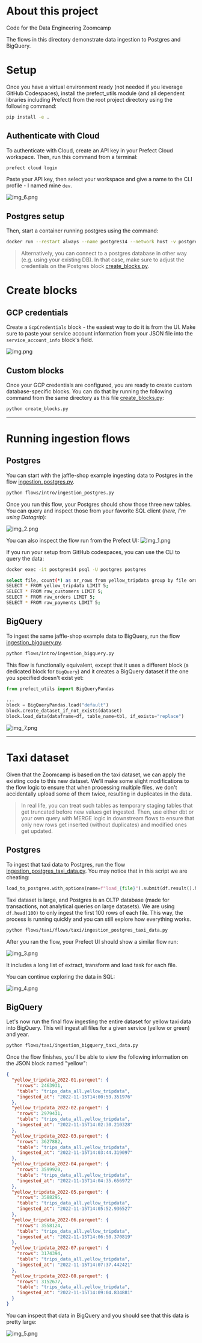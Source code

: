 # About this project

Code for the Data Engineering Zoomcamp

The flows in this directory demonstrate data ingestion to Postgres and BigQuery.

# Setup

Once you have a virtual environment ready (not needed if you leverage GitHub Codespaces), install the prefect_utils module (and all dependent libraries including Prefect) from the root project directory using the following command:

```bash
pip install -e .
```

## Authenticate with Cloud

To authenticate with Cloud, create an API key in your Prefect Cloud workspace. Then, run this command from a terminal:

```bash
prefect cloud login
```

Paste your API key, then select your workspace and give a name to the CLI profile - I named mine `dev`.

![img_6.png](images/img_6.png)


## Postgres setup
Then, start a container running postgres using the command:

```bash
docker run --restart always --name postgres14 --network host -v postgres_data:/var/lib/postgresql/data -p 5432:5432 -d -e POSTGRES_PASSWORD=postgres postgres:14
```

> Alternatively, you can connect to a postgres database in other way (e.g. using your existing DB). In that case, make sure to adjust the credentials on the Postgres block [create_blocks.py](create_blocks.py).


# Create blocks

## GCP credentials

Create a `GcpCredentials` block - the easiest way to do it is from the UI. Make sure to paste your service account information from your JSON file into the `service_account_info` block's field.

![img.png](images/img.png)

## Custom blocks

Once your GCP credentials are configured, you are ready to create custom database-specific blocks. You can do that by running the following command from the same directory as this file [create_blocks.py](create_blocks.py):

```bash
python create_blocks.py 
```

---

# Running ingestion flows

## Postgres

You can start with the jaffle-shop example ingesting data to Postgres in the flow [ingestion_postgres.py](flows/intro/ingestion_postgres.py).

```bash
python flows/intro/ingestion_postgres.py
```

Once you run this flow, your Postgres should show those three new tables. You can query and inspect those from your favorite SQL client (*here, I'm using Datagrip*):

![img_2.png](images/img_2.png)

You can also inspect the flow run from the Prefect UI:
![img_1.png](images/img_1.png)

If you run your setup from GitHub codespaces, you can use the CLI to query the data:
```bash
docker exec -it postgres14 psql -U postgres postgres 

select file, count(*) as nr_rows from yellow_tripdata group by file order by file;
SELECT * FROM yellow_tripdata LIMIT 5;
SELECT * FROM raw_customers LIMIT 5;
SELECT * FROM raw_orders LIMIT 5;
SELECT * FROM raw_payments LIMIT 5;
```


## BigQuery

To ingest the same jaffle-shop example data to BigQuery, run the flow [ingestion_bigquery.py](flows/intro/ingestion_bigquery.py). 

```bash
python flows/intro/ingestion_bigquery.py
```

This flow is functionally equivalent, except that it uses a different block (a dedicated block for `BigQuery`) and it creates a BigQuery dataset if the one you specified doesn't exist yet:

```python
from prefect_utils import BigQueryPandas

...
block = BigQueryPandas.load("default")
block.create_dataset_if_not_exists(dataset)
block.load_data(dataframe=df, table_name=tbl, if_exists="replace")
```

![img_7.png](images/img_7.png)

---
# Taxi dataset

Given that the Zoomcamp is based on the taxi dataset, we can apply the existing code to this new dataset. We'll make some slight modifications to the flow logic to ensure that when processing multiple files, we don't accidentally upload some of them twice, resulting in duplicates in the data.

> In real life, you can treat such tables as temporary staging tables that get truncated before new values get ingested. Then, use either dbt or your own query with MERGE logic in downstream flows to ensure that only new rows get inserted (without duplicates) and modified ones get updated.

## Postgres

To ingest that taxi data to Postgres, run the flow [ingestion_postgres_taxi_data.py](flows/taxi/ingestion_postgres_taxi_data.py). You may notice that in this script we are cheating:

```python
load_to_postgres.with_options(name=f"load_{file}").submit(df.result().head(100), table, if_exists)
```

Taxi dataset is large, and Postgres is an OLTP database (made for transactions, not analytical queries on large datasets). We are using `df.head(100)` to only ingest the first 100 rows of each file. This way, the process is running quickly and you can still explore how everything works.


```bash
python flows/taxi/flows/taxi/ingestion_postgres_taxi_data.py
```


After you ran the flow, your Prefect UI should show a similar flow run:

![img_3.png](images/img_3.png)

It includes a long list of extract, transform and load task for each file.

You can continue exploring the data in SQL:

![img_4.png](images/img_4.png)

## BigQuery

Let's now run the final flow ingesting the entire dataset for yellow taxi data into BigQuery. This will ingest all files for a given service (yellow or green) and year.

```bash
python flows/taxi/ingestion_bigquery_taxi_data.py
```


Once the flow finishes, you'll be able to view the following information on the JSON block named "yellow":

```json
{
  "yellow_tripdata_2022-01.parquet": {
    "nrows": 2463931,
    "table": "trips_data_all.yellow_tripdata",
    "ingested_at": "2022-11-15T14:00:59.351976"
  },
  "yellow_tripdata_2022-02.parquet": {
    "nrows": 2979431,
    "table": "trips_data_all.yellow_tripdata",
    "ingested_at": "2022-11-15T14:02:30.210328"
  },
  "yellow_tripdata_2022-03.parquet": {
    "nrows": 3627882,
    "table": "trips_data_all.yellow_tripdata",
    "ingested_at": "2022-11-15T14:03:44.319097"
  },
  "yellow_tripdata_2022-04.parquet": {
    "nrows": 3599920,
    "table": "trips_data_all.yellow_tripdata",
    "ingested_at": "2022-11-15T14:04:35.656972"
  },
  "yellow_tripdata_2022-05.parquet": {
    "nrows": 3588295,
    "table": "trips_data_all.yellow_tripdata",
    "ingested_at": "2022-11-15T14:05:52.936527"
  },
  "yellow_tripdata_2022-06.parquet": {
    "nrows": 3558124,
    "table": "trips_data_all.yellow_tripdata",
    "ingested_at": "2022-11-15T14:06:50.370819"
  },
  "yellow_tripdata_2022-07.parquet": {
    "nrows": 3174394,
    "table": "trips_data_all.yellow_tripdata",
    "ingested_at": "2022-11-15T14:07:37.442421"
  },
  "yellow_tripdata_2022-08.parquet": {
    "nrows": 3152677,
    "table": "trips_data_all.yellow_tripdata",
    "ingested_at": "2022-11-15T14:09:04.834881"
  }
}
```

You can inspect that data in BigQuery and you should see that this data is pretty large:

![img_5.png](images/img_5.png)

